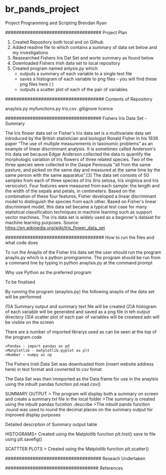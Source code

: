 # br_pands_project
Project Programming and Scripting Brendan Ryan


###################################
Project Plan
1. Created Repository both local and on Github
2. Added readme file to which contains a summary of data set below and my investigations
2. Reasearched Fishers Iris Dat Set and worte summary as found below
3. Downloaded Fishers Irish data set to local repository
4. Created program named anlysis.py which
	- outputs a summary of each variable to a single text file
	- saves a histogram of each variable to png files - you will find these png files here ( )
	- outputs a scatter plot of each of the pair of variables



####################################
Contents of Repository 

anaylsis.py
myfunctions.py
iris.csv
.gitignore
licence 







###################################
Fishers Iris Data Set - Summary

The Iris flower data set or Fisher's Iris data set is a multivariate data set introduced by the British statistician and biologist Ronald Fisher in his 1936 paper “The use of multiple measurements in taxonomic problems” as an example of linear discriminant analysis.
It is sometimes called Anderson's Iris data set because Edgar Anderson collected the data to quantify the morphologic variation of Iris flowers of three related species.
Two of the three species were collected in the Gaspé Peninsula "all from the same pasture, and picked on the same day and measured at the same time by the same person with the same apparatus".[3] 
The data set consists of 50 samples from each of three species of Iris (Iris setosa, Iris virginica and Iris versicolor).
Four features were measured from each sample: the length and the width of the sepals and petals, in centimeters.
Based on the combination of these four features, Fisher developed a linear discriminant model to distinguish the species from each other.
Based on Fisher's linear discriminant model, this data set became a typical test case for many statistical classification techniques in machine learning such as support vector machines.
The iris data set is widely used as a beginner's dataset for machine learning purposes.
Source: https://en.wikipedia.org/wiki/Iris_flower_data_set


####################################
How to run the files and what code does

To run the Anaylis of the Fisher Iris data set the user should run the program anaylis.py which is a python promgramme.
The program should be run from a command line by typing in python anaylsis.py at the command prompt

Why use Python as the preferred program

To be finalised 

By running the program (anaylsis.py) the following anaylis of the data set will be performed

(1)A Summary output and summary text file will be created 
(2)A histogram of each variable will be generated and saved as a png file in teh output directory
(3)A scatter plot of each pair of variables will be createed adn will be visible on the screen


There are a number of imported librarys used as can be seen at the top of the program code 

	>Pandas - import pandas as pd
	>Matplotlib - matplotlib.pyplot as plt
	>Number - numpy as np

The Fishers Irish Data Set  was downloaded from (insert website address here) in text format and covnerted to csv fomat

The Data Set was then immported as the Data frame for use in the anaylsis using the inbuilt pandas function pd.read.csv()



SUMMARY OUTPUT > The program will display both a summary on screen and create a summary.txt file in the local folder
	>The summary is created using the inbuilt pandas fucntion .describe
	>The inbuilt pands function .round was used to round the decimal places on the summary output for improved display purposes

Detailed descrption of Summary output table 



HISTOGRAMS> 
Created using the Matplotlib function plt.hist() save to file using plt.savefig()


SCATTTER PLOTS >
Created using the Matplotlib function plt.scatter() 





###################################
Reseach Undertaken





##################################
References